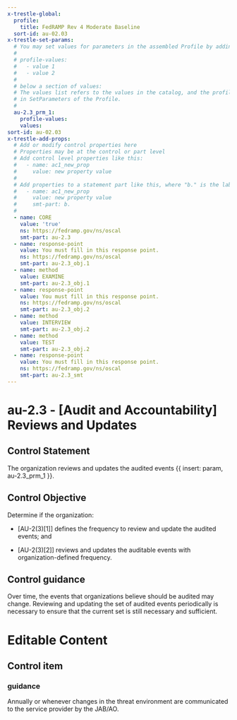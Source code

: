 ```yaml
---
x-trestle-global:
  profile:
    title: FedRAMP Rev 4 Moderate Baseline
  sort-id: au-02.03
x-trestle-set-params:
  # You may set values for parameters in the assembled Profile by adding
  #
  # profile-values:
  #   - value 1
  #   - value 2
  #
  # below a section of values:
  # The values list refers to the values in the catalog, and the profile-values represent values
  # in SetParameters of the Profile.
  #
  au-2.3_prm_1:
    profile-values:
    values:
sort-id: au-02.03
x-trestle-add-props:
  # Add or modify control properties here
  # Properties may be at the control or part level
  # Add control level properties like this:
  #   - name: ac1_new_prop
  #     value: new property value
  #
  # Add properties to a statement part like this, where "b." is the label of the target statement part
  #   - name: ac1_new_prop
  #     value: new property value
  #     smt-part: b.
  #
  - name: CORE
    value: 'true'
    ns: https://fedramp.gov/ns/oscal
    smt-part: au-2.3
  - name: response-point
    value: You must fill in this response point.
    ns: https://fedramp.gov/ns/oscal
    smt-part: au-2.3_obj.1
  - name: method
    value: EXAMINE
    smt-part: au-2.3_obj.1
  - name: response-point
    value: You must fill in this response point.
    ns: https://fedramp.gov/ns/oscal
    smt-part: au-2.3_obj.2
  - name: method
    value: INTERVIEW
    smt-part: au-2.3_obj.2
  - name: method
    value: TEST
    smt-part: au-2.3_obj.2
  - name: response-point
    value: You must fill in this response point.
    ns: https://fedramp.gov/ns/oscal
    smt-part: au-2.3_smt
---
```


# au-2.3 - \[Audit and Accountability\] Reviews and Updates

## Control Statement

The organization reviews and updates the audited events {{ insert: param, au-2.3_prm_1 }}.

## Control Objective

Determine if the organization:

- \[AU-2(3)[1]\] defines the frequency to review and update the audited events; and

- \[AU-2(3)[2]\] reviews and updates the auditable events with organization-defined frequency.

## Control guidance

Over time, the events that organizations believe should be audited may change. Reviewing and updating the set of audited events periodically is necessary to ensure that the current set is still necessary and sufficient.

# Editable Content

<!-- Make additions and edits below -->
<!-- The above represents the contents of the control as received by the profile, prior to additions. -->
<!-- If the profile makes additions to the control, they will appear below. -->
<!-- The above markdown may not be edited but you may edit the content below, and/or introduce new additions to be made by the profile. -->
<!-- If there is a yaml header at the top, parameter values may be edited. Use --set-parameters to incorporate the changes during assembly. -->
<!-- The content here will then replace what is in the profile for this control, after running profile-assemble. -->
<!-- The added parts in the profile for this control are below.  You may edit them and/or add new ones. -->
<!-- Each addition must have a heading either of the form ## Control my_addition_name -->
<!-- or ## Part a. (where the a. refers to one of the control statement labels.) -->
<!-- "## Control" parts are new parts added after the statement part. -->
<!-- "## Part" parts are new parts added into the top-level statement part with that label. -->
<!-- Subparts may be added with nested hash levels of the form ### My Subpart Name -->
<!-- underneath the parent ## Control or ## Part being added -->
<!-- See https://ibm.github.io/compliance-trestle/tutorials/ssp_profile_catalog_authoring/ssp_profile_catalog_authoring for guidance. -->

## Control item

### guidance

Annually or whenever changes in the threat environment are communicated to the service provider by the JAB/AO.
